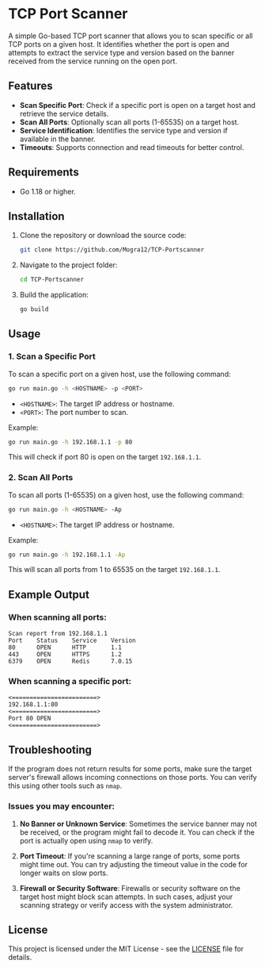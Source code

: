 
# TCP Port Scanner

A simple Go-based TCP port scanner that allows you to scan specific or all TCP ports on a given host. It identifies whether the port is open and attempts to extract the service type and version based on the banner received from the service running on the open port.

## Features

- **Scan Specific Port**: Check if a specific port is open on a target host and retrieve the service details.
- **Scan All Ports**: Optionally scan all ports (1-65535) on a target host.
- **Service Identification**: Identifies the service type and version if available in the banner.
- **Timeouts**: Supports connection and read timeouts for better control.

## Requirements

- Go 1.18 or higher.

## Installation

1. Clone the repository or download the source code:

   ```bash
   git clone https://github.com/Mogra12/TCP-Portscanner
   ```

2. Navigate to the project folder:

   ```bash
   cd TCP-Portscanner
   ```

3. Build the application:

   ```bash
   go build
   ```

## Usage

### 1. Scan a Specific Port

To scan a specific port on a given host, use the following command:

```bash
go run main.go -h <HOSTNAME> -p <PORT>
```

- `<HOSTNAME>`: The target IP address or hostname.
- `<PORT>`: The port number to scan.

Example:

```bash
go run main.go -h 192.168.1.1 -p 80
```

This will check if port 80 is open on the target `192.168.1.1`.

### 2. Scan All Ports

To scan all ports (1-65535) on a given host, use the following command:

```bash
go run main.go -h <HOSTNAME> -Ap
```

- `<HOSTNAME>`: The target IP address or hostname.

Example:

```bash
go run main.go -h 192.168.1.1 -Ap
```

This will scan all ports from 1 to 65535 on the target `192.168.1.1`.

## Example Output

### When scanning all ports:

```text
Scan report from 192.168.1.1
Port    Status    Service    Version
80      OPEN      HTTP       1.1
443     OPEN      HTTPS      1.2
6379    OPEN      Redis      7.0.15
```

### When scanning a specific port:

```text
<========================>
192.168.1.1:80
<========================>
Port 80 OPEN
<========================>
```

## Troubleshooting

If the program does not return results for some ports, make sure the target server's firewall allows incoming connections on those ports. You can verify this using other tools such as `nmap`.

### Issues you may encounter:

1. **No Banner or Unknown Service**: Sometimes the service banner may not be received, or the program might fail to decode it. You can check if the port is actually open using `nmap` to verify.
   
2. **Port Timeout**: If you're scanning a large range of ports, some ports might time out. You can try adjusting the timeout value in the code for longer waits on slow ports.

3. **Firewall or Security Software**: Firewalls or security software on the target host might block scan attempts. In such cases, adjust your scanning strategy or verify access with the system administrator.

## License

This project is licensed under the MIT License - see the [LICENSE](LICENSE) file for details.
